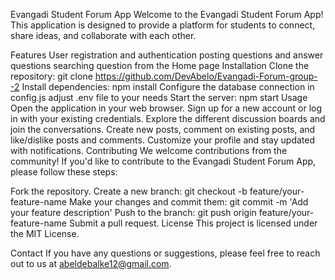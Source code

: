 Evangadi Student Forum App
Welcome to the Evangadi Student Forum App! This application is designed to provide a platform for students to connect, share ideas, and collaborate with each other.

Features
User registration and authentication
posting questions and answer questions
searching question from the Home page
Installation
Clone the repository: git clone https://github.com/DevAbelo/Evangadi-Forum-group--2
Install dependencies: npm install
Configure the database connection in config.js
adjust .env file to your needs
Start the server: npm start
Usage
Open the application in your web browser.
Sign up for a new account or log in with your existing credentials.
Explore the different discussion boards and join the conversations.
Create new posts, comment on existing posts, and like/dislike posts and comments.
Customize your profile and stay updated with notifications.
Contributing
We welcome contributions from the community! If you'd like to contribute to the Evangadi Student Forum App, please follow these steps:

Fork the repository.
Create a new branch: git checkout -b feature/your-feature-name
Make your changes and commit them: git commit -m 'Add your feature description'
Push to the branch: git push origin feature/your-feature-name
Submit a pull request.
License
This project is licensed under the MIT License.

Contact
If you have any questions or suggestions, please feel free to reach out to us at abeldebalke12@gmail.com.
